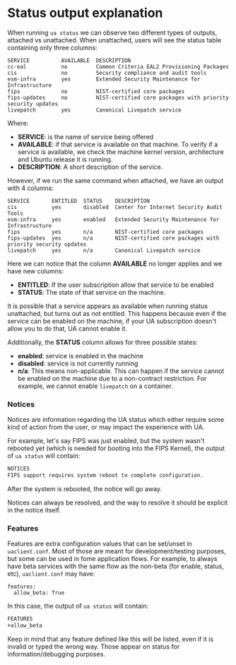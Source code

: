 # Status output explanation

When running `ua status` we can observe two different types of outputs, attached vs unattached.
When unattached, users will see the status table containing only three columns:

```
SERVICE          AVAILABLE  DESCRIPTION
cc-eal           no         Common Criteria EAL2 Provisioning Packages
cis              no         Security compliance and audit tools
esm-infra        yes        Extended Security Maintenance for Infrastructure
fips             no         NIST-certified core packages
fips-updates     no         NIST-certified core packages with priority security updates
livepatch        yes        Canonical Livepatch service
```

Where:

* **SERVICE**: is the name of service being offered
* **AVAILABLE**: if that service is available on that machine. To verify if a service is available, we
  check the machine kernel version, architecture and Ubuntu release it is running.
* **DESCRIPTION**: A short description of the service.

However, if we run the same command when attached, we have an output with 4 columns:

```
SERVICE       ENTITLED  STATUS    DESCRIPTION
cis           yes       disabled  Center for Internet Security Audit Tools
esm-infra     yes       enabled   Extended Security Maintenance for Infrastructure
fips          yes       n/a       NIST-certified core packages
fips-updates  yes       n/a       NIST-certified core packages with priority security updates
livepatch     yes       n/a       Canonical Livepatch service
``` 

Here we can notice that the column **AVAILABLE** no longer applies and we have new columns:

* **ENTITLED**: If the user subscription allow that service to be enabled
* **STATUS**: The state of that service on the machine.

It is possible that a service appears as available when running status unattached, but turns
out as not entitled. This happens because even if the service can be enabled on the machine,
if your UA subscription doesn't allow you to do that, UA cannot enable it.

Additionally, the **STATUS** column allows for three possible states:

* **enabled**: service is enabled in the machine
* **disabled**: service is not currently running
* **n/a**: This means non-applicable. This can happen if the service cannot be enabled on the machine
  due to a non-contract restriction. For example, we cannot enable `livepatch` on a container.

### Notices
Notices are information regarding the UA status which either require some kind of action from the user, or may impact the experience with UA.

For example, let's say FIPS was just enabled, but the system wasn't rebooted yet (which is needed for booting into the FIPS Kernel), the output of `ua status`  will contain:
```bash
NOTICES
FIPS support requires system reboot to complete configuration.
```
After the system is rebooted, the notice will go away.

Notices can always be resolved, and the way to resolve it should be explicit in the notice itself.

### Features
Features are extra configuration values that can be set/unset in `uaclient.conf`. Most of those are meant for development/testing purposes, but some can be used in fome application flows. For example, to always have beta services with the same flow as the non-beta (for enable, status, etc), `uaclient.conf` may have:
```
features:
  allow_beta: True
```
In this case, the output of `ua status` will contain:
```bash
FEATURES
+allow_beta
```

Keep in mind that any feature defined like this will be listed, even if it is invalid or typed the wrong way. Those appear on status for information/debugging purposes.
